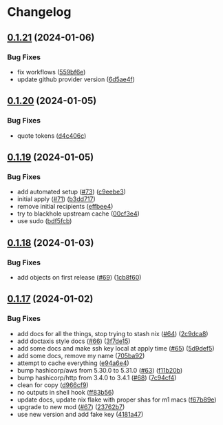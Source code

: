 # Changelog

## [0.1.21](https://github.com/matttrach/live-infra-aws-rke2/compare/v0.1.20...v0.1.21) (2024-01-06)


### Bug Fixes

* fix workflows ([559bf6e](https://github.com/matttrach/live-infra-aws-rke2/commit/559bf6ee757d4bf9fa7777e442f7bf135711483c))
* update github provider version ([6d5ae4f](https://github.com/matttrach/live-infra-aws-rke2/commit/6d5ae4fe2769e77fe3fa127de03b5c31548699e7))

## [0.1.20](https://github.com/matttrach/live-infra-aws-rke2/compare/v0.1.19...v0.1.20) (2024-01-05)


### Bug Fixes

* quote tokens ([d4c406c](https://github.com/matttrach/live-infra-aws-rke2/commit/d4c406c4b325fadcfe4dce7fde78aab843c0e980))

## [0.1.19](https://github.com/matttrach/live-infra-aws-rke2/compare/v0.1.18...v0.1.19) (2024-01-05)


### Bug Fixes

* add automated setup ([#73](https://github.com/matttrach/live-infra-aws-rke2/issues/73)) ([c9eebe3](https://github.com/matttrach/live-infra-aws-rke2/commit/c9eebe3dc426f2ae577ee19078646f692a6a576d))
* initial apply ([#71](https://github.com/matttrach/live-infra-aws-rke2/issues/71)) ([b3dd717](https://github.com/matttrach/live-infra-aws-rke2/commit/b3dd7171b7eb377fe79dc7c6f74cd16d7d1ba057))
* remove initial recipients ([effbee4](https://github.com/matttrach/live-infra-aws-rke2/commit/effbee4a4ec8a3228498e54db737640c8e2877cb))
* try to blackhole upstream cache ([00cf3e4](https://github.com/matttrach/live-infra-aws-rke2/commit/00cf3e46260a0a53d2219badbfc8c28115cd99fe))
* use sudo ([bdf5fcb](https://github.com/matttrach/live-infra-aws-rke2/commit/bdf5fcb303ba4fc8992066be20e67fd1889daa9e))

## [0.1.18](https://github.com/matttrach/live-infra-aws-rke2/compare/v0.1.17...v0.1.18) (2024-01-03)


### Bug Fixes

* add objects on first release ([#69](https://github.com/matttrach/live-infra-aws-rke2/issues/69)) ([1cb8f60](https://github.com/matttrach/live-infra-aws-rke2/commit/1cb8f6048bff4acf15c7ffbfd5fd41455c3e301d))

## [0.1.17](https://github.com/matttrach/live-infra-aws-rke2/compare/v0.1.16...v0.1.17) (2024-01-02)


### Bug Fixes

* add docs for all the things, stop trying to stash nix ([#64](https://github.com/matttrach/live-infra-aws-rke2/issues/64)) ([2c9dca8](https://github.com/matttrach/live-infra-aws-rke2/commit/2c9dca822450c3365b540e06b330080c30d4888a))
* add doctaxis style docs ([#66](https://github.com/matttrach/live-infra-aws-rke2/issues/66)) ([3f7de15](https://github.com/matttrach/live-infra-aws-rke2/commit/3f7de155497f931e0e641d30323312fef3d04b27))
* add some docs and make ssh key local at apply time ([#65](https://github.com/matttrach/live-infra-aws-rke2/issues/65)) ([5d9def5](https://github.com/matttrach/live-infra-aws-rke2/commit/5d9def5fa63716e8b1e5cad4a9bfb320a9d46430))
* add some docs, remove my name ([705ba92](https://github.com/matttrach/live-infra-aws-rke2/commit/705ba92f45d5e1e828b2e4583eb149552aa94162))
* attempt to cache everything ([e94a6e4](https://github.com/matttrach/live-infra-aws-rke2/commit/e94a6e4749a2ce6e318b0183e3f75b650802f42d))
* bump hashicorp/aws from 5.30.0 to 5.31.0 ([#63](https://github.com/matttrach/live-infra-aws-rke2/issues/63)) ([f11b20b](https://github.com/matttrach/live-infra-aws-rke2/commit/f11b20b1af6dc1ca5d12d9eb95bc47a37a8f1942))
* bump hashicorp/http from 3.4.0 to 3.4.1 ([#68](https://github.com/matttrach/live-infra-aws-rke2/issues/68)) ([7c94cf4](https://github.com/matttrach/live-infra-aws-rke2/commit/7c94cf434f4ff850e1c20e7e56cb91bc86ba10f7))
* clean for copy ([d966cf9](https://github.com/matttrach/live-infra-aws-rke2/commit/d966cf9fb272ea4820157e739641807c29d3e22c))
* no outputs in shell hook ([ff83b56](https://github.com/matttrach/live-infra-aws-rke2/commit/ff83b5639eb6290c268972483f10aca987da0d88))
* update docs, update nix flake with proper shas for m1 macs ([f67b89e](https://github.com/matttrach/live-infra-aws-rke2/commit/f67b89ea732cb4d9a33db371ea4cf1e6b06c63a9))
* upgrade to new mod ([#67](https://github.com/matttrach/live-infra-aws-rke2/issues/67)) ([23762b7](https://github.com/matttrach/live-infra-aws-rke2/commit/23762b7f520adc19e384fdc662dd38018f9259bd))
* use new version and add fake key ([4181a47](https://github.com/matttrach/live-infra-aws-rke2/commit/4181a47511136177815ee59bcba4aca24953f29d))
